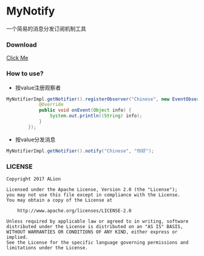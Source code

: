 # MyNotify
一个简易的消息分发订阅机制工具 

### Download
[Click Me](https://raw.githubusercontent.com/AlionSSS/MyNotifier/master/src/lib/MyNotifier.jar)

### How to use?
- 按value注册观察者
```java
MyNotifierImpl.getNotifier().registerObserver("Chinese", new EventObserver() {
            @Override
            public void onEvent(Object info) {
                System.out.println((String) info);
            }
        });
```
- 按value分发消息
```java
MyNotifierImpl.getNotifier().notify("Chinese", "你好");
```

### LICENSE
```
Copyright 2017 ALion

Licensed under the Apache License, Version 2.0 (the "License");
you may not use this file except in compliance with the License.
You may obtain a copy of the License at

	http://www.apache.org/licenses/LICENSE-2.0

Unless required by applicable law or agreed to in writing, software
distributed under the License is distributed on an "AS IS" BASIS,
WITHOUT WARRANTIES OR CONDITIONS OF ANY KIND, either express or implied.
See the License for the specific language governing permissions and
limitations under the License.
```
